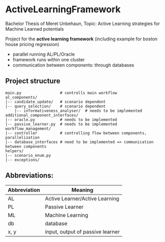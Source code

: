 # ActiveLearningFramework

Bachelor Thesis of Meret Unbehaun, Topic: Active Learning strategies for Machine Learned potentials

Project for the **active learning framework** (including example for boston house pricing regression)

- parallel running AL/PL/Oracle
- framework runs within one cluster
- communication between components: through databases

## Project structure

```
main.py                 # controlls main workflow
al_components/
|-- candidate_update/   # scenario dependent
|-- query_selection/    # scenario dependent
    |-- informativeness_analyser/  # needs to be implemented
additional_component_interfaces/
|-- oracle.py           # needs to be implemented
|-- passive_learner.py  # needs to be implemented
workflow_management/
|-- controller          # controlling flow between components, parallelization
|-- database_interfaces # need to be implemented => communication between components
helpers/
|-- scenario_enum.py
|-- exceptions/
```

## Abbreviations:

| Abbreviation | Meaning                           |
|--------------|-----------------------------------|
| AL           | Active Learner/Active Learning    |
| PL           | Passive Learner                   |
| ML           | Machine Learning                  |
| db           | database                          |
| x, y         | input, output of passive learner  |

